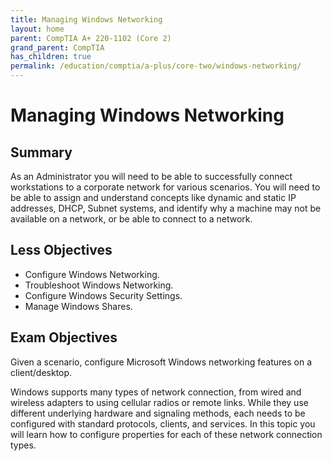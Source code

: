 ```yaml
---
title: Managing Windows Networking
layout: home
parent: CompTIA A+ 220-1102 (Core 2)
grand_parent: CompTIA
has_children: true
permalink: /education/comptia/a-plus/core-two/windows-networking/
---
```


# Managing Windows Networking

## Summary

As an Administrator you will need to be able to successfully connect workstations to a corporate network for various scenarios. You will need to be able to assign and understand concepts like dynamic and static IP addresses, DHCP, Subnet systems, and identify why a machine may not be available on a network, or be able to connect to a network.

## Less Objectives

- Configure Windows Networking.
- Troubleshoot Windows Networking.
- Configure Windows Security Settings.
- Manage Windows Shares.

## Exam Objectives

Given a scenario, configure Microsoft Windows networking features on a client/desktop.

Windows supports many types of network connection, from wired and wireless adapters to using cellular radios or remote links. While they use different underlying hardware and signaling methods, each needs to be configured with standard protocols, clients, and services. In this topic you will learn how to configure properties for each of these network connection types.